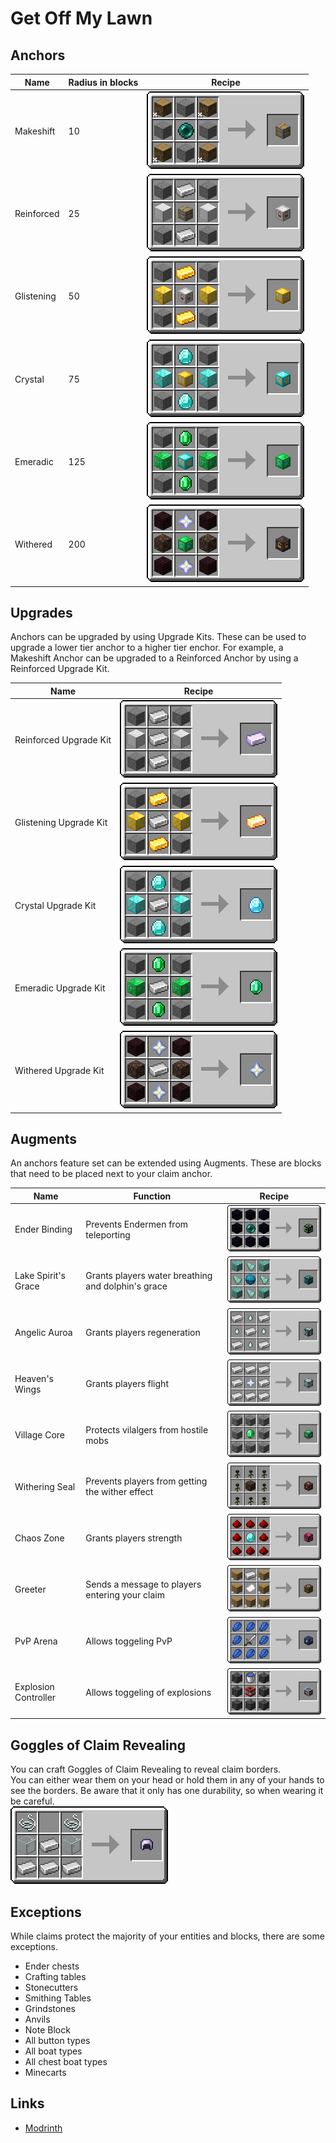 # Get Off My Lawn
## Anchors
Name       | Radius in blocks | Recipe
-----------|------------------|--------------------------------------
Makeshift  | 10               | ![](./recipes/goml/makeshift_claim_anchor.png)
Reinforced | 25               | ![](./recipes/goml/reinforced_claim_anchor.png)
Glistening | 50               | ![](./recipes/goml/glistening_claim_anchor.png)
Crystal    | 75               | ![](./recipes/goml/crystal_claim_anchor.png)
Emeradic   | 125              | ![](./recipes/goml/emeradic_claim_anchor.png)
Withered   | 200              | ![](./recipes/goml/withered_claim_anchor.png)

## Upgrades
Anchors can be upgraded by using Upgrade Kits. These can be used to upgrade a lower tier anchor to a higher tier enchor. For example, a Makeshift Anchor can be upgraded to a Reinforced Anchor by using a Reinforced Upgrade Kit.

Name                   | Recipe
-----------------------|--------------------------------------
Reinforced Upgrade Kit | ![](./recipes/goml/reinforced_upgrade_kit.png)
Glistening Upgrade Kit | ![](./recipes/goml/glistening_upgrade_kit.png)
Crystal Upgrade Kit    | ![](./recipes/goml/crystal_upgrade_kit.png)
Emeradic Upgrade Kit   | ![](./recipes/goml/emeradic_upgrade_kit.png)
Withered Upgrade Kit   | ![](./recipes/goml/withered_upgrade_kit.png)

## Augments
An anchors feature set can be extended using Augments. These are blocks that need to be placed next to your claim anchor.

Name                 | Function                                           | Recipe
---------------------|----------------------------------------------------|----------
Ender Binding        | Prevents Endermen from teleporting                 | ![](./recipes/goml/ender_binding.png)
Lake Spirit's Grace  | Grants players water breathing and dolphin's grace | ![](./recipes/goml/lake_spirit_grace.png)
Angelic Auroa        | Grants players regeneration                        | ![](./recipes/goml/angelic_aura.png)
Heaven's Wings       | Grants players flight                              | ![](./recipes/goml/heaven_wings.png)
Village Core         | Protects vilalgers from hostile mobs               | ![](./recipes/goml/village_core.png)
Withering Seal       | Prevents players from getting the wither effect    | ![](./recipes/goml/withering_seal.png)
Chaos Zone           | Grants players strength                            | ![](./recipes/goml/chaos_zone.png)
Greeter              | Sends a message to players entering your claim     | ![](./recipes/goml/greeter.png)
PvP Arena            | Allows toggeling PvP                               | ![](./recipes/goml/pvp_arena.png)
Explosion Controller | Allows toggeling of explosions                     | ![](./recipes/goml/explosion_controller.png)

## Goggles of Claim Revealing
You can craft Goggles of Claim Revealing to reveal claim borders.  
You can either wear them on your head or hold them in any of your hands to see the borders. Be aware that it only has one durability, so when wearing it be careful.  
![](./recipes/goml/goggles.png)

## Exceptions
While claims protect the majority of your entities and blocks, there are some exceptions.
- Ender chests
- Crafting tables
- Stonecutters
- Smithing Tables
- Grindstones
- Anvils
- Note Block
- All button types
- All boat types
- All chest boat types
- Minecarts

## Links
- [Modrinth](https://modrinth.com/mod/goml-reserved)
